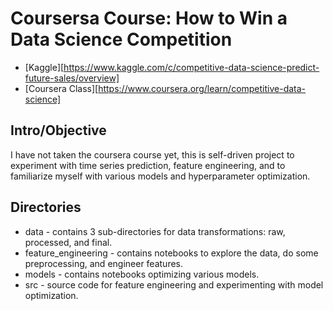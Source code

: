 # Coursersa Course: How to Win a Data Science Competition
 - [Kaggle][https://www.kaggle.com/c/competitive-data-science-predict-future-sales/overview]
 - [Coursera Class][https://www.coursera.org/learn/competitive-data-science]
 
## Intro/Objective
I have not taken the coursera course yet, this is self-driven project to experiment with time series prediction, feature engineering, and to familiarize myself with various models and hyperparameter optimization.

## Directories
- data - contains 3 sub-directories for data transformations: raw, processed, and final.
- feature_engineering - contains notebooks to explore the data, do some preprocessing, and engineer features. 
- models - contains notebooks optimizing various models.
- src - source code for feature engineering and experimenting with model optimization.